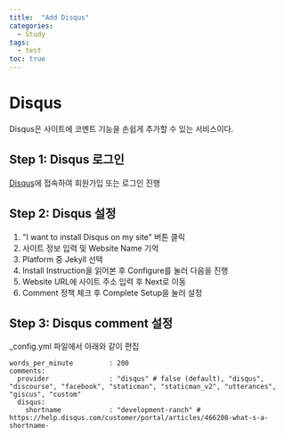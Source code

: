 ```yaml
---
title:  "Add Disqus"
categories: 
  - Study
tags:
  - test
toc: true
---
```


# Disqus
Disqus은 사이트에 코멘트 기능을 손쉽게 추가할 수 있는 서비스이다.

## Step 1: Disqus 로그인
[Disqus](https://www.flaticon.com/)에 접속하여 회원가입 또는 로그인 진행

## Step 2: Disqus 설정
1. "I want to install Disqus on my site" 버튼 클릭
2. 사이트 정보 입력 및 Website Name 기억
3. Platform 중 Jekyll 선택
4. Install Instruction을 읽어본 후 Configure를 눌러 다음을 진행
5. Website URL에 사이트 주소 입력 후 Next로 이동
6. Comment 정책 체크 후 Complete Setup을 눌러 설정

## Step 3: Disqus comment 설정
_config.yml 파일에서 아래와 같이 편집
~~~
words_per_minute         : 200
comments:
  provider               : "disqus" # false (default), "disqus", "discourse", "facebook", "staticman", "staticman_v2", "utterances", "giscus", "custom"
  disqus:
    shortname            : "development-ranch" # https://help.disqus.com/customer/portal/articles/466208-what-s-a-shortname-
~~~